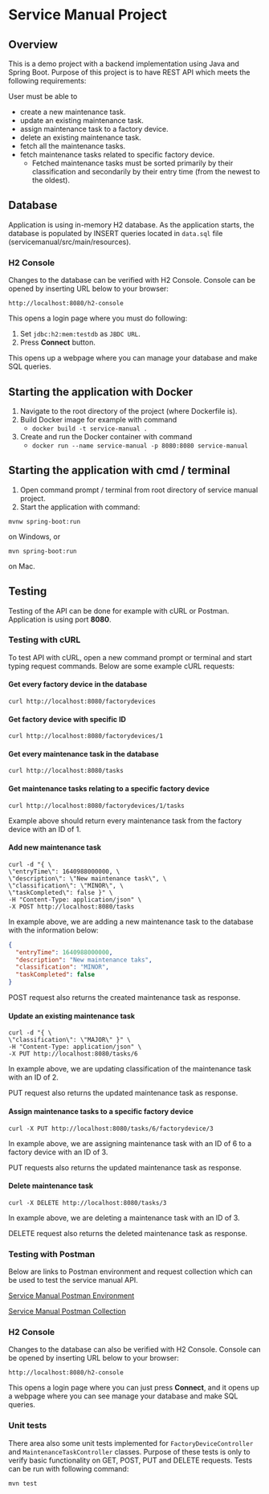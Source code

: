 # Service Manual Project

## Overview
This is a demo project with a backend implementation using Java and Spring Boot.
Purpose of this project is to have REST API which meets the following requirements:

User must be able to

* create a new maintenance task.
* update an existing maintenance task.
* assign maintenance task to a factory device.
* delete an existing maintenance task.
* fetch all the maintenance tasks.
* fetch maintenance tasks related to specific factory device.
  * Fetched maintenance tasks must be sorted primarily by their classification and secondarily by their entry time
(from the newest to the oldest).

## Database
Application is using in-memory H2 database.
As the application starts, the database is populated by INSERT queries located in `data.sql` file
(servicemanual/src/main/resources).

### H2 Console
Changes to the database can be verified with H2 Console.
Console can be opened by inserting URL below to your browser:

`http://localhost:8080/h2-console`

This opens a login page where you must do following:

1. Set `jdbc:h2:mem:testdb` as `JBDC URL`.
2. Press **Connect** button.

This opens up a webpage where you can manage your database and make SQL queries.

## Starting the application with Docker

1. Navigate to the root directory of the project (where Dockerfile is).
2. Build Docker image for example with command 
    - `docker build -t service-manual .`
3. Create and run the Docker container with command
    - `docker run --name service-manual -p 8080:8080 service-manual`

## Starting the application with cmd / terminal

1. Open command prompt / terminal from root directory of service manual project.
2. Start the application with command:
```
mvnw spring-boot:run
```
on Windows, or
```
mvn spring-boot:run
```
on Mac.

## Testing

Testing of the API can be done for example with cURL or Postman.
Application is using port **8080**.

### Testing with cURL

To test API with cURL, open a new command prompt or terminal and start typing request commands.
Below are some example cURL requests:

#### Get every factory device in the database
```
curl http://localhost:8080/factorydevices
```

#### Get factory device with specific ID
```
curl http://localhost:8080/factorydevices/1
```

#### Get every maintenance task in the database
```
curl http://localhost:8080/tasks
```

#### Get maintenance tasks relating to a specific factory device
```
curl http://localhost:8080/factorydevices/1/tasks
```
Example above should return every maintenance task from the factory device with an ID of 1.

#### Add new maintenance task
```
curl -d "{ \
\"entryTime\": 1640988000000, \
\"description\": \"New maintenance task\", \
\"classification\": \"MINOR\", \
\"taskCompleted\": false }" \
-H "Content-Type: application/json" \
-X POST http://localhost:8080/tasks
```
In example above, we are adding a new maintenance task to the database with the information below:

```json
{
  "entryTime": 1640988000000,
  "description": "New maintenance taks",
  "classification": "MINOR",
  "taskCompleted": false
}
```
POST request also returns the created maintenance task as response.

#### Update an existing maintenance task
```
curl -d "{ \
\"classification\": \"MAJOR\" }" \
-H "Content-Type: application/json" \
-X PUT http://localhost:8080/tasks/6
```
In example above, we are updating classification of the maintenance task with an ID of 2.

PUT request also returns the updated maintenance task as response.

#### Assign maintenance tasks to a specific factory device
```
curl -X PUT http://localhost:8080/tasks/6/factorydevice/3
```
In example above, we are assigning maintenance task with an ID of 6 to a factory device with an ID of 3.

PUT requests also returns the updated maintenance task as response.

#### Delete maintenance task
```
curl -X DELETE http://localhost:8080/tasks/3
```
In example above, we are deleting a maintenance task with an ID of 3.

DELETE request also returns the deleted maintenance task as response.

### Testing with Postman

Below are links to Postman environment and request collection which can be used to test the service manual API.

[Service Manual Postman Environment]()

[Service Manual Postman Collection]()

### H2 Console
Changes to the database can also be verified with H2 Console.
Console can be opened by inserting URL below to your browser:

`http://localhost:8080/h2-console`

This opens a login page where you can just press **Connect**,
and it opens up a webpage where you can see manage your database and make SQL queries.

### Unit tests
There area also some unit tests implemented for `FactoryDeviceController` and `MaintenanceTaskController` classes.
Purpose of these tests is only to verify basic functionality on GET, POST, PUT and DELETE requests.
Tests can be run with following command:

```
mvn test
```